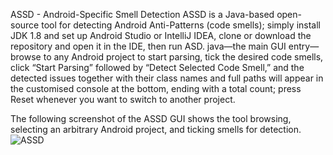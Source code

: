 ASSD - Android-Specific Smell Detection
ASSD is a Java-based open-source tool for detecting Android Anti-Patterns (code smells); simply install JDK 1.8 and set up Android Studio or IntelliJ IDEA, clone or download the repository and open it in the IDE, then run ASD. java—the main GUI entry—browse to any Android project to start parsing, tick the desired code smells, click “Start Parsing” followed by “Detect Selected Code Smell,” and the detected issues together with their class names and full paths will appear in the customised console at the bottom, ending with a total count; press Reset whenever you want to switch to another project.

The following screenshot of the ASSD GUI shows the tool browsing, selecting an arbitrary Android project, and ticking smells for detection.
![ASSD](https://github.com/user-attachments/assets/e5b52b4b-1eea-4f74-99c7-8c4ae8337387)
